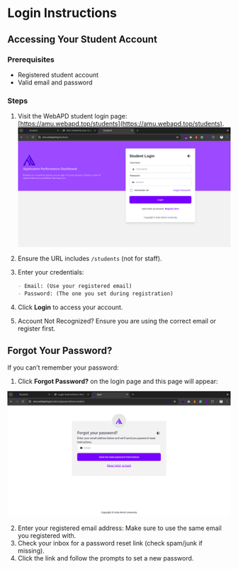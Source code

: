 # Login Instructions

## **Accessing Your Student Account**

### Prerequisites

- Registered student account
- Valid email and password

### Steps

1. Visit the WebAPD student login page: [https://amu.webapd.top/students](https://amu.webapd.top/students).  
   ![Student Login Page](../public/screenshots/student-login.png)

2. Ensure the URL includes `/students` (not for staff).

3. Enter your credentials:

   ```markdown
   - Email: (Use your registered email)
   - Password: (The one you set during registration)
   ```

4. Click **Login** to access your account.
5. Account Not Recognized? Ensure you are using the correct email or register first.

## Forgot Your Password?

If you can’t remember your password:

1. Click **Forgot Password?** on the login page and this page will appear:

![Forgot Password](../public/screenshots/student-forgot-password.png)

2. Enter your registered email address: Make sure to use the same email you registered with.
3. Check your inbox for a password reset link (check spam/junk if missing).
4. Click the link and follow the prompts to set a new password.
